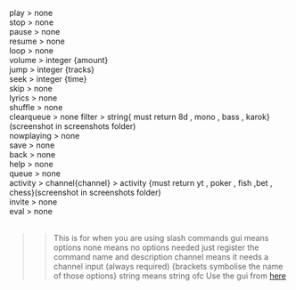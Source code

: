 play > none<br>
stop > none<br>
pause > none<br>
resume > none<br>
loop > none<br>
volume > integer {amount}<br>
jump > integer {tracks}<br>
seek > integer {time}<br>
skip > none<br>
lyrics > none<br>
shuffle > none<br>
clearqueue > none
filter > string{ must return 8d , mono , bass , karok}(screenshot in screenshots folder)<br>
nowplaying > none<br>
save > none<br>
back > none<br>
help > none<br>
queue > none<br>
activity > channel{channel} > activity {must return yt , poker , fish ,bet , chess}(screenshot in screenshots folder)<br>
invite > none<br>
eval > none<Br>
![]()
![]()




>> This is for when you are using slash commands gui 
> means options 
>none means no options needed just register the command name and description
>channel means it needs a channel input (always required)
>{brackets symbolise the name of those options}
>string means string ofc
Use the gui from [here](https://slash-commands-gui.androz2091.fr/)